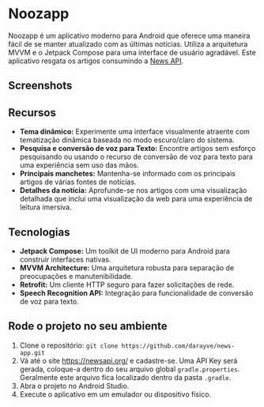 # Noozapp
Noozapp é um aplicativo moderno para Android que oferece uma maneira fácil de se manter atualizado com as últimas notícias. Utiliza a arquitetura MVVM e o Jetpack Compose para uma interface de usuário agradável.
Este aplicativo resgata os artigos consumindo a [News API](https://newsapi.org/).

## Screenshots

## Recursos
- **Tema dinâmico:** Experimente uma interface visualmente atraente com tematização dinâmica baseada no modo escuro/claro do sistema.
- **Pesquisa e conversão de voz para Texto:** Encontre artigos sem esforço pesquisando ou usando o recurso de conversão de voz para texto para uma experiência sem uso das mãos.
- **Principais manchetes:** Mantenha-se informado com os principais artigos de várias fontes de notícias.
- **Detalhes da notícia:** Aprofunde-se nos artigos com uma visualização detalhada que inclui uma visualização da web para uma experiência de leitura imersiva.

## Tecnologias
- **Jetpack Compose:** Um toolkit de UI moderno para Android para construir interfaces nativas.
- **MVVM Architecture:** Uma arquitetura robusta para separação de preocupações e manutenibilidade.
- **Retrofit:** Um cliente HTTP seguro para fazer solicitações de rede.
- **Speech Recognition API:** Integração para funcionalidade de conversão de voz para texto.

## Rode o projeto no seu ambiente
1. Clone o repositório: `git clone https://github.com/darayve/news-app.git`
2. Vá até o site https://newsapi.org/ e cadastre-se. Uma API Key será gerada, coloque-a dentro do seu arquivo global `gradle.properties`. Geralmente este arquivo fica localizado dentro da pasta `.gradle`.
3. Abra o projeto no Android Studio.
4. Execute o aplicativo em um emulador ou dispositivo físico.
